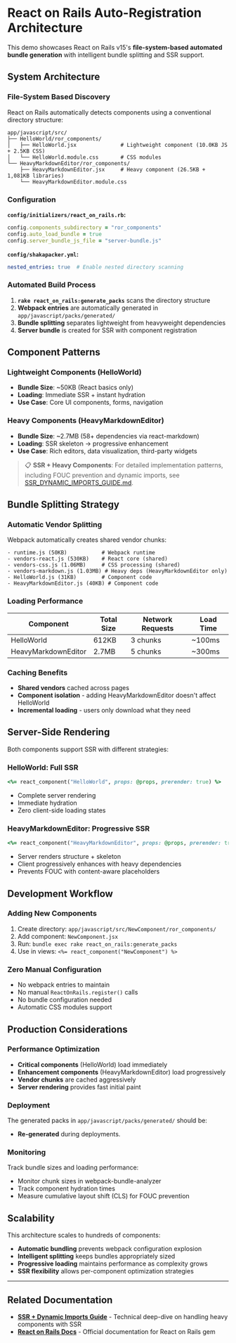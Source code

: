 # React on Rails Auto-Registration Architecture

This demo showcases React on Rails v15's **file-system-based automated bundle generation** with intelligent bundle splitting and SSR support.

## System Architecture

### File-System Based Discovery

React on Rails automatically detects components using a conventional directory structure:

```
app/javascript/src/
├── HelloWorld/ror_components/
│   ├── HelloWorld.jsx              # Lightweight component (10.0KB JS + 2.5KB CSS)
│   └── HelloWorld.module.css       # CSS modules
└── HeavyMarkdownEditor/ror_components/
    ├── HeavyMarkdownEditor.jsx     # Heavy component (26.5KB + 1,081KB libraries)
    └── HeavyMarkdownEditor.module.css
```

### Configuration

**`config/initializers/react_on_rails.rb`:**
```ruby
config.components_subdirectory = "ror_components"
config.auto_load_bundle = true
config.server_bundle_js_file = "server-bundle.js"
```

**`config/shakapacker.yml`:**
```yaml
nested_entries: true  # Enable nested directory scanning
```

### Automated Build Process

1. **`rake react_on_rails:generate_packs`** scans the directory structure
2. **Webpack entries** are automatically generated in `app/javascript/packs/generated/`
3. **Bundle splitting** separates lightweight from heavyweight dependencies
4. **Server bundle** is created for SSR with component registration

## Component Patterns

### Lightweight Components (HelloWorld)

- **Bundle Size**: ~50KB (React basics only)
- **Loading**: Immediate SSR + instant hydration
- **Use Case**: Core UI components, forms, navigation

### Heavy Components (HeavyMarkdownEditor) 

- **Bundle Size**: ~2.7MB (58+ dependencies via react-markdown)
- **Loading**: SSR skeleton → progressive enhancement
- **Use Case**: Rich editors, data visualization, third-party widgets

> 📋 **SSR + Heavy Components**: For detailed implementation patterns, including FOUC prevention and dynamic imports, see [SSR_DYNAMIC_IMPORTS_GUIDE.md](./SSR_DYNAMIC_IMPORTS_GUIDE.md).

## Bundle Splitting Strategy

### Automatic Vendor Splitting

Webpack automatically creates shared vendor chunks:

```
- runtime.js (50KB)           # Webpack runtime
- vendors-react.js (530KB)    # React core (shared)
- vendors-css.js (1.06MB)     # CSS processing (shared) 
- vendors-markdown.js (1.03MB) # Heavy deps (HeavyMarkdownEditor only)
- HelloWorld.js (31KB)        # Component code
- HeavyMarkdownEditor.js (40KB) # Component code
```

### Loading Performance

| Component | Total Size | Network Requests | Load Time |
|-----------|------------|-----------------|-----------|
| HelloWorld | 612KB | 3 chunks | ~100ms |
| HeavyMarkdownEditor | 2.7MB | 5 chunks | ~300ms |

### Caching Benefits

- **Shared vendors** cached across pages
- **Component isolation** - adding HeavyMarkdownEditor doesn't affect HelloWorld
- **Incremental loading** - users only download what they need

## Server-Side Rendering

Both components support SSR with different strategies:

### HelloWorld: Full SSR
```ruby
<%= react_component("HelloWorld", props: @props, prerender: true) %>
```
- Complete server rendering
- Immediate hydration
- Zero client-side loading states

### HeavyMarkdownEditor: Progressive SSR
```ruby  
<%= react_component("HeavyMarkdownEditor", props: @props, prerender: true) %>
```
- Server renders structure + skeleton
- Client progressively enhances with heavy dependencies
- Prevents FOUC with content-aware placeholders

## Development Workflow

### Adding New Components

1. Create directory: `app/javascript/src/NewComponent/ror_components/`
2. Add component: `NewComponent.jsx`
3. Run: `bundle exec rake react_on_rails:generate_packs`
4. Use in views: `<%= react_component("NewComponent") %>`

### Zero Manual Configuration

- No webpack entries to maintain
- No manual `ReactOnRails.register()` calls
- No bundle configuration needed
- Automatic CSS modules support

## Production Considerations

### Performance Optimization

- **Critical components** (HelloWorld) load immediately
- **Enhancement components** (HeavyMarkdownEditor) load progressively
- **Vendor chunks** are cached aggressively
- **Server rendering** provides fast initial paint

### Deployment

The generated packs in `app/javascript/packs/generated/` should be:
- **Re-generated** during deployments.

### Monitoring

Track bundle sizes and loading performance:
- Monitor chunk sizes in webpack-bundle-analyzer
- Track component hydration times
- Measure cumulative layout shift (CLS) for FOUC prevention

## Scalability

This architecture scales to hundreds of components:

- **Automatic bundling** prevents webpack configuration explosion
- **Intelligent splitting** keeps bundles appropriately sized
- **Progressive loading** maintains performance as complexity grows
- **SSR flexibility** allows per-component optimization strategies

---

## Related Documentation

- **[SSR + Dynamic Imports Guide](./SSR_DYNAMIC_IMPORTS_GUIDE.md)** - Technical deep-dive on handling heavy components with SSR
- **[React on Rails Docs](https://github.com/shakacode/react_on_rails)** - Official documentation for React on Rails gem
